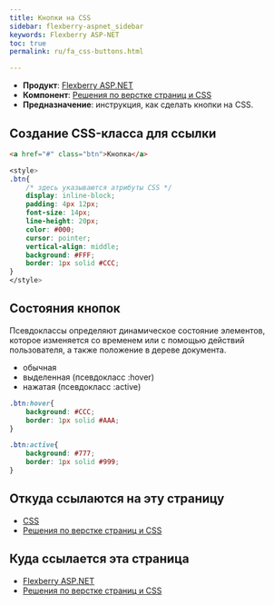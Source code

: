 ```yaml
---
title: Кнопки на CSS
sidebar: flexberry-aspnet_sidebar
keywords: Flexberry ASP-NET
toc: true
permalink: ru/fa_css-buttons.html

---
```


* **Продукт**: [Flexberry ASP.NET](fa_flexberry-a-s-p-n-e-t.html)
* **Компонент**: [Решения по верстке страниц и CSS](fa_page-layout.html)
* **Предназначение**: инструкция, как сделать кнопки на CSS.

## Создание CSS-класса для ссылки

```html
<a href="#" class="btn">Кнопка</a>
```
```css
<style>
.btn{
    /* здесь указываются атрибуты CSS */
    display: inline-block;
    padding: 4px 12px;
    font-size: 14px;
    line-height: 20px;
    color: #000;
    cursor: pointer;
    vertical-align: middle;
    background: #FFF;
    border: 1px solid #CCC;
}
</style>
```

## Состояния кнопок

Псевдоклассы определяют динамическое состояние элементов, которое изменяется со временем или с помощью действий пользователя, а также положение в дереве документа.

* обычная
* выделенная (псевдокласс :hover)
* нажатая (псевдокласс :active)

```css
.btn:hover{
    background: #CCC;
    border: 1px solid #AAA;
}

.btn:active{
    background: #777;
    border: 1px solid #999;
}
```

## Откуда ссылаются на эту страницу

* [CSS](gbt_css.html)
* [Решения по верстке страниц и CSS](fa_page-layout.html)


## Куда ссылается эта страница

* [Flexberry ASP.NET](fa_flexberry-a-s-p-n-e-t.html)
* [Решения по верстке страниц и CSS](fa_page-layout.html)